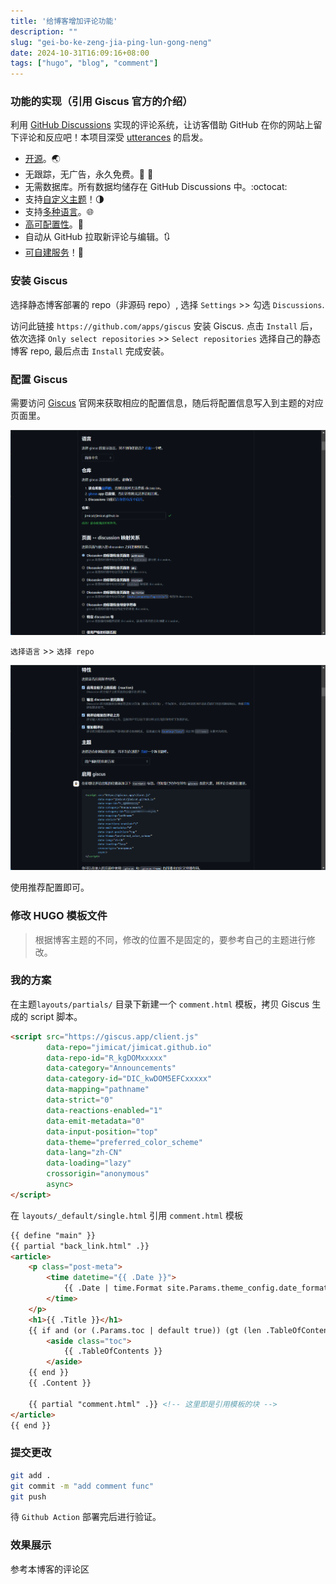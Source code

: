 ```yaml
---
title: '给博客增加评论功能'
description: ""
slug: "gei-bo-ke-zeng-jia-ping-lun-gong-neng"
date: 2024-10-31T16:09:16+08:00
tags: ["hugo", "blog", "comment"]
---
```


### 功能的实现（引用 Giscus 官方的介绍）

利用 [GitHub Discussions](https://docs.github.com/en/discussions) 实现的评论系统，让访客借助 GitHub 在你的网站上留下评论和反应吧！本项目深受 [utterances](https://github.com/utterance/utterances) 的启发。

- [开源](https://github.com/giscus/giscus)。🌏
- 无跟踪，无广告，永久免费。📡 🚫
- 无需数据库。所有数据均储存在 GitHub Discussions 中。:octocat:
- 支持[自定义主题](https://github.com/giscus/giscus/blob/main/ADVANCED-USAGE.md#data-theme)！🌗
- 支持[多种语言](https://github.com/giscus/giscus/blob/main/CONTRIBUTING.md#adding-localizations)。🌐
- [高可配置性](https://github.com/giscus/giscus/blob/main/ADVANCED-USAGE.md)。🔧
- 自动从 GitHub 拉取新评论与编辑。🔃
- [可自建服务](https://github.com/giscus/giscus/blob/main/SELF-HOSTING.md)！🤳

### 安装 Giscus

选择静态博客部署的 repo（非源码 repo）, 选择 `Settings` >> 勾选 `Discussions`.

访问此链接 `https://github.com/apps/giscus` 安装 Giscus. 点击 `Install` 后，依次选择 `Only select repositories` >> `Select repositories` 选择自己的静态博客 repo, 最后点击 `Install` 完成安装。
### 配置 Giscus

需要访问 [Giscus](https://giscus.app/zh-CN) 官网来获取相应的配置信息，随后将配置信息写入到主题的对应页面里。

![conf](https://raw.githubusercontent.com/jimicat/image-upload/main/blog-images/202410311552982.png)

`选择语言` >> `选择 repo`

![](https://raw.githubusercontent.com/jimicat/image-upload/main/blog-images/202410311555697.png)

使用推荐配置即可。

### 修改 HUGO 模板文件

> 根据博客主题的不同，修改的位置不是固定的，要参考自己的主题进行修改。

### 我的方案

在主题`layouts/partials/` 目录下新建一个 `comment.html` 模板，拷贝  Giscus 生成的 script 脚本。

```html
<script src="https://giscus.app/client.js"
        data-repo="jimicat/jimicat.github.io"
        data-repo-id="R_kgDOMxxxxx"
        data-category="Announcements"
        data-category-id="DIC_kwDOM5EFCxxxxx"
        data-mapping="pathname"
        data-strict="0"
        data-reactions-enabled="1"
        data-emit-metadata="0"
        data-input-position="top"
        data-theme="preferred_color_scheme"
        data-lang="zh-CN"
        data-loading="lazy"
        crossorigin="anonymous"
        async>
</script>
```

在 `layouts/_default/single.html` 引用 `comment.html` 模板

```html
{{ define "main" }}
{{ partial "back_link.html" .}}
<article>
    <p class="post-meta">
        <time datetime="{{ .Date }}">
            {{ .Date | time.Format site.Params.theme_config.date_format }}
        </time>
    </p>
    <h1>{{ .Title }}</h1>
    {{ if and (or (.Params.toc | default true)) (gt (len .TableOfContents) 80) }}
        <aside class="toc">
            {{ .TableOfContents }}
        </aside>
    {{ end }}
    {{ .Content }}
    
    {{ partial "comment.html" .}} <!-- 这里即是引用模板的块 -->
</article>
{{ end }}
```

### 提交更改

```bash
git add .
git commit -m "add comment func"
git push
```

待 `Github Action` 部署完后进行验证。

### 效果展示

参考本博客的评论区